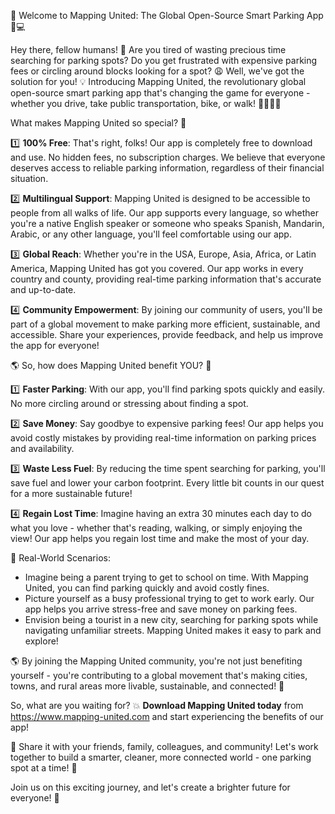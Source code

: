 🎉 Welcome to Mapping United: The Global Open-Source Smart Parking App 🚗💻

Hey there, fellow humans! 👋 Are you tired of wasting precious time searching for parking spots? Do you get frustrated with expensive parking fees or circling around blocks looking for a spot? 😩 Well, we've got the solution for you! 💡 Introducing Mapping United, the revolutionary global open-source smart parking app that's changing the game for everyone - whether you drive, take public transportation, bike, or walk! 🚴‍♀️🚌💨

What makes Mapping United so special? 🤔

1️⃣ **100% Free**: That's right, folks! Our app is completely free to download and use. No hidden fees, no subscription charges. We believe that everyone deserves access to reliable parking information, regardless of their financial situation.

2️⃣ **Multilingual Support**: Mapping United is designed to be accessible to people from all walks of life. Our app supports every language, so whether you're a native English speaker or someone who speaks Spanish, Mandarin, Arabic, or any other language, you'll feel comfortable using our app.

3️⃣ **Global Reach**: Whether you're in the USA, Europe, Asia, Africa, or Latin America, Mapping United has got you covered. Our app works in every country and county, providing real-time parking information that's accurate and up-to-date.

4️⃣ **Community Empowerment**: By joining our community of users, you'll be part of a global movement to make parking more efficient, sustainable, and accessible. Share your experiences, provide feedback, and help us improve the app for everyone!

🌎 So, how does Mapping United benefit YOU? 🤔

1️⃣ **Faster Parking**: With our app, you'll find parking spots quickly and easily. No more circling around or stressing about finding a spot.

2️⃣ **Save Money**: Say goodbye to expensive parking fees! Our app helps you avoid costly mistakes by providing real-time information on parking prices and availability.

3️⃣ **Waste Less Fuel**: By reducing the time spent searching for parking, you'll save fuel and lower your carbon footprint. Every little bit counts in our quest for a more sustainable future!

4️⃣ **Regain Lost Time**: Imagine having an extra 30 minutes each day to do what you love - whether that's reading, walking, or simply enjoying the view! Our app helps you regain lost time and make the most of your day.

🌟 Real-World Scenarios:

* Imagine being a parent trying to get to school on time. With Mapping United, you can find parking quickly and avoid costly fines.
* Picture yourself as a busy professional trying to get to work early. Our app helps you arrive stress-free and save money on parking fees.
* Envision being a tourist in a new city, searching for parking spots while navigating unfamiliar streets. Mapping United makes it easy to park and explore!

🌎 By joining the Mapping United community, you're not just benefiting yourself - you're contributing to a global movement that's making cities, towns, and rural areas more livable, sustainable, and connected! 🌈

So, what are you waiting for? 💥 **Download Mapping United today** from https://www.mapping-united.com and start experiencing the benefits of our app!

🎉 Share it with your friends, family, colleagues, and community! Let's work together to build a smarter, cleaner, more connected world - one parking spot at a time! 🌟

Join us on this exciting journey, and let's create a brighter future for everyone! 💖
